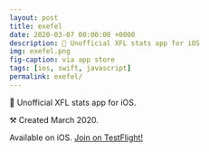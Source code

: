 ```yaml
---
layout: post
title: exefel
date: 2020-03-07 00:00:00 +0000
description: 🏈 Unofficial XFL stats app for iOS 
img: exefel.png
fig-caption: via app store
tags: [ios, swift, javascript]
permalink: exefel/
---
```


🏈   Unofficial XFL stats app for iOS.

⚒ Created March 2020.

<i class="fa fa-apple" aria-hidden="true"></i> Available on iOS. <a href="https://testflight.apple.com/join/d7T99VaC">Join on TestFlight!</a>